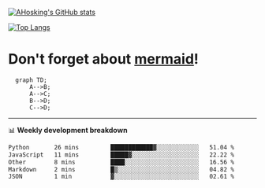 [![AHosking's GitHub stats](https://github-readme-stats.vercel.app/api?username=ahosking&count_private=true&show_icons=true&theme=onedark&hide_rank=true&include_all_commits=true)](https://github.com/ahosking)

[![Top Langs](https://github-readme-stats.vercel.app/api/top-langs/?username=ahosking&layout=compact&theme=onedark)](https://github.com/ahosking)


# Don't forget about [mermaid](https://github.blog/2022-02-14-include-diagrams-markdown-files-mermaid/)!

```mermaid
  graph TD;
      A-->B;
      A-->C;
      B-->D;
      C-->D;
```
-------

📊 **Weekly development breakdown**

<!--START_SECTION:waka-->

```txt
Python       26 mins         ████████████▓░░░░░░░░░░░░   51.04 %
JavaScript   11 mins         █████▓░░░░░░░░░░░░░░░░░░░   22.22 %
Other        8 mins          ████░░░░░░░░░░░░░░░░░░░░░   16.56 %
Markdown     2 mins          █▒░░░░░░░░░░░░░░░░░░░░░░░   04.82 %
JSON         1 min           ▓░░░░░░░░░░░░░░░░░░░░░░░░   02.61 %
```

<!--END_SECTION:waka-->
